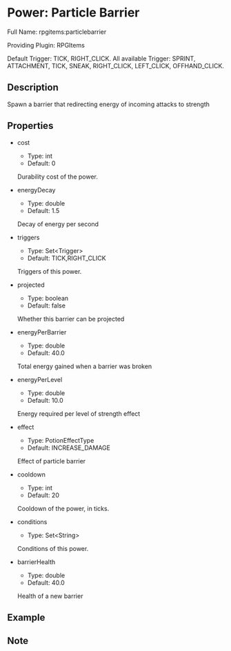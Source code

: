 # Power: Particle Barrier

<!-- This file is generated ingame by `/rpgitem gen-wiki`. -->
<!-- Please only edit between "beginCustomXXXX" and "endCustomXXXX".  -->
<!-- If you want to edit description of this power or property, -->
<!-- please edit corresponding section in "resources/lang/en_US.yml" -->

Full Name: rpgitems:particlebarrier

Providing Plugin: RPGItems

Default Trigger: TICK, RIGHT_CLICK. All available Trigger: SPRINT, ATTACHMENT, TICK, SNEAK, RIGHT_CLICK, LEFT_CLICK, OFFHAND_CLICK.

<!-- beginCustomHeader -->
<!-- endCustomHeader -->

## Description

Spawn a barrier that redirecting energy of incoming attacks to strength
<!-- beginCustomDescription -->
<!-- endCustomDescription -->

## Properties

* cost

  * Type: int
  * Default: 0

  Durability cost of the power.

* energyDecay

  * Type: double
  * Default: 1.5

  Decay of energy per second

* triggers

  * Type: Set&lt;Trigger&gt;
  * Default: TICK,RIGHT_CLICK

  Triggers of this power.

* projected

  * Type: boolean
  * Default: false

  Whether this barrier can be projected

* energyPerBarrier

  * Type: double
  * Default: 40.0

  Total energy gained when a barrier was broken

* energyPerLevel

  * Type: double
  * Default: 10.0

  Energy required per level of strength effect

* effect

  * Type: PotionEffectType
  * Default: INCREASE_DAMAGE

  Effect of particle barrier

* cooldown

  * Type: int
  * Default: 20

  Cooldown of the power, in ticks.

* conditions

  * Type: Set&lt;String&gt;

  Conditions of this power.

* barrierHealth

  * Type: double
  * Default: 40.0

  Health of a new barrier

<!-- beginCustomProperties -->
<!-- endCustomProperties -->

## Example

<!-- beginCustomExample -->
<!-- endCustomExample -->

## Note

<!-- beginCustomNote -->
<!-- endCustomNote -->